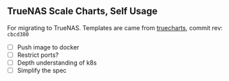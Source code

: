 ## TrueNAS Scale Charts, Self Usage

For migrating to TrueNAS. Templates are came from [truecharts](https://github.com/truecharts/catalog), commit rev:  
`cbcd380`

- [ ] Push image to docker
- [ ] Restrict ports?
- [ ] Depth understanding of k8s
- [ ] Simplify the spec
